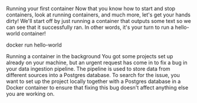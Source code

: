 Running your first container
Now that you know how to start and stop containers, look at running containers, and much more, let's get your hands dirty! We'll start off by just running a container that outputs some text so we can see that it successfully ran. In other words, it's your turn to run a hello-world container!

docker run hello-world

Running a container in the background
You got some projects set up already on your machine, but an urgent request has come in to fix a bug in your data ingestion pipeline. The pipeline is used to store data from different sources into a Postgres database. To search for the issue, you want to set up the project locally together with a Postgres database in a Docker container to ensure that fixing this bug doesn't affect anything else you are working on.

